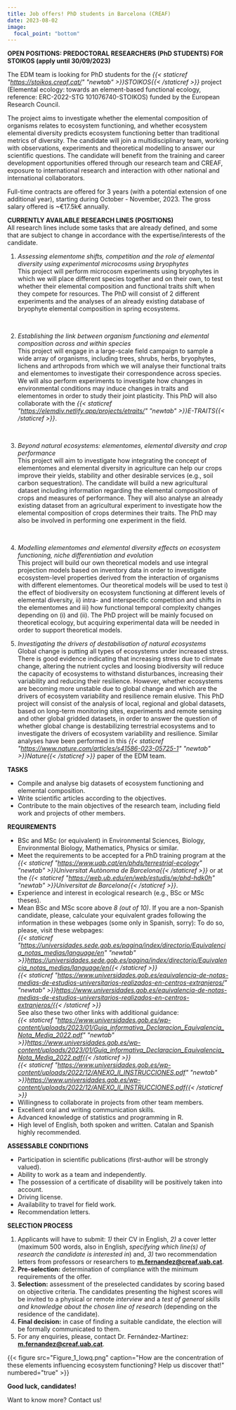```yaml
---
title: Job offers! PhD students in Barcelona (CREAF)
date: 2023-08-02
image:
  focal_point: "bottom"
---
```


**OPEN POSITIONS: PREDOCTORAL RESEARCHERS (PhD STUDENTS) FOR STOIKOS (apply until 30/09/2023)**<br />
<!--more-->
The EDM team is looking for PhD students for the *{{< staticref "https://stoikos.creaf.cat/" "newtab" >}}STOIKOS{{< /staticref >}}* project (Elemental ecology: towards an element-based functional ecology, reference: ERC-2022-STG 101076740-STOIKOS) funded by the European Research Council.<br />

The project aims to investigate whether the elemental composition of organisms relates to ecosystem functioning, and whether ecosystem elemental diversity predicts ecosystem functioning better than traditional metrics of diversity. The candidate will join a multidisciplinary team, working with observations, experiments and theoretical modelling to answer our scientific questions. The candidate will benefit from the training and career development opportunities offered through our research team and CREAF, exposure to international research and interaction with other national and international collaborators.<br />

Full-time contracts are offered for 3 years (with a potential extension of one additional year), starting during October - November, 2023. The gross salary offered is ~€17.5k€ annually.<br />

**CURRENTLY AVAILABLE RESEARCH LINES (POSITIONS)**<br />
All research lines include some tasks that are already defined, and some that are subject to change in accordance with the expertise/interests of the candidate. <br />

1. *Assessing elementome shifts, competition and the role of elemental diversity using experimental microcosms using bryophytes*<br />
This project will perform microcosm experiments using bryophytes in which we will place different species together and on their own, to test whether their elemental composition and functional traits shift when they compete for resources. The PhD will consist of 2 different experiments and the analyses of an already existing database of bryophyte elemental composition in spring ecosystems. <br />
<br />

2. *Establishing the link between organism functioning and elemental composition across and within species*<br />
This project will engage in a large-scale field campaign to sample a wide array of organisms, including trees, shrubs, herbs, bryophytes, lichens and arthropods from which we will analyse their functional traits and elementomes to investigate their correspondence across species. We will also perform experiments to investigate how changes in environmental conditions may induce changes in traits and elementomes in order to study their joint plasticity. This PhD will also collaborate with the *{{< staticref "https://elemdiv.netlify.app/projects/etraits/" "newtab" >}}E-TRAITS{{< /staticref >}}*. <br />
<br />

3. *Beyond natural ecosystems: elementomes, elemental diversity and crop performance*<br />
This project will aim to investigate how integrating the concept of elementomes and elemental diversity in agriculture can help our crops improve their yields, stability and other desirable services (e.g., soil carbon sequestration). The candidate will build a new agricultural dataset including information regarding the elemental composition of crops and measures of performance. They will also analyse an already existing dataset from an agricultural experiment to investigate how the elemental composition of crops determines their traits. The PhD may also be involved in performing one experiment in the field.<br />
<br />

4. *Modelling elementomes and elemental diversity effects on ecosystem functioning, niche differentiation and evolution*<br />
This project will build our own theoretical models and use integral projection models based on inventory data in order to investigate ecosystem-level properties derived from the interaction of organisms with different elementomes. Our theoretical models will be used to test i) the effect of biodiversity on ecosystem functioning at different levels of elemental diversity, ii) intra- and interspecific competition and shifts in the elementomes and iii) how functional temporal complexity changes depending on (i) and (ii). The PhD project will be mainly focused on theoretical ecology, but acquiring experimental data will be needed in order to support theoretical models.<br />

5. *Investigating the drivers of destabilisation of natural ecosystems*<br />
Global change is putting all types of ecosystems under increased stress. There is good evidence indicating that increasing stress due to climate change, altering the nutrient cycles and loosing biodiversity will reduce the capacity of ecosystems to withstand disturbances, increasing their variability and reducing their resilience. However, whether ecosystems are becoming more unstable due to global change and which are the drivers of ecosystem variability and resilience remain elusive. This PhD project will consist of the analysis of local, regional and global datasets, based on long-term monitoring sites, experiments and remote sensing and other global gridded datasets, in order to answer the question of whether global change is destabilizing terrestrial ecosystems and to investigate the drivers of ecosystem variability and resilience. Similar analyses have been performed in this *{{< staticref "https://www.nature.com/articles/s41586-023-05725-1" "newtab" >}}Nature{{< /staticref >}}* paper of the EDM team.  <br />


<!--more-->
**TASKS**
-	Compile and analyse big datasets of ecosystem functioning and elemental composition.<br />
-	Write scientific articles according to the objectives. <br />
-	Contribute to the main objectives of the research team, including field work and projects of other members. <br />


**REQUIREMENTS**
-	BSc and MSc (or equivalent) in Environmental Sciences, Biology, Environmental Biology, Mathematics, Physics or similar.<br />
- Meet the requirements to be accepted for a PhD training program at the *{{< staticref "https://www.uab.cat/en/phds/terrestrial-ecology" "newtab" >}}Universitat Autònoma de Barcelona{{< /staticref >}}* or at the *{{< staticref "https://web.ub.edu/en/web/estudis/w/phd-hdk0h" "newtab" >}}Universitat de Barcelona{{< /staticref >}}*. <br />
-	Experience and interest in ecological research (e.g., BSc or MSc theses).<br />
- Mean BSc and MSc score above *8 (out of 10)*. If you are a non-Spanish candidate, please, calculate your equivalent grades following the information in these webpages (some only in Spanish, sorry): To do so, please, visit these webpages: <br />
*{{< staticref "https://universidades.sede.gob.es/pagina/index/directorio/Equivalencia_notas_medias/language/en" "newtab" >}}https://universidades.sede.gob.es/pagina/index/directorio/Equivalencia_notas_medias/language/en{{< /staticref >}}* <br />
*{{< staticref "https://www.universidades.gob.es/equivalencia-de-notas-medias-de-estudios-universitarios-realizados-en-centros-extranjeros/" "newtab" >}}https://www.universidades.gob.es/equivalencia-de-notas-medias-de-estudios-universitarios-realizados-en-centros-extranjeros/{{< /staticref >}}* <br />
See also these two other links with additional guidance:<br />
*{{< staticref "https://www.universidades.gob.es/wp-content/uploads/2023/01/Guia_informativa_Declaracion_Equivalencia_Nota_Media_2022.pdf" "newtab" >}}https://www.universidades.gob.es/wp-content/uploads/2023/01/Guia_informativa_Declaracion_Equivalencia_Nota_Media_2022.pdf{{< /staticref >}}* <br />
*{{< staticref "https://www.universidades.gob.es/wp-content/uploads/2022/12/ANEXO_II_INSTRUCCIONES.pdf" "newtab" >}}https://www.universidades.gob.es/wp-content/uploads/2022/12/ANEXO_II_INSTRUCCIONES.pdf{{< /staticref >}}* <br />
- Willingness to collaborate in projects from other team members.<br />
-	Excellent oral and writing communication skills.<br />
-	Advanced knowledge of statistics and programming in R.<br />
-	High level of English, both spoken and written. Catalan and Spanish highly recommended. <br />


**ASSESSABLE CONDITIONS**<br />
-	Participation in scientific publications (first-author will be strongly valued).<br />
-	Ability to work as a team and independently.<br />
-	The possession of a certificate of disability will be positively taken into account. <br />
-	Driving license.<br />
-	Availability to travel for field work. <br />
- Recommendation letters.<br />


**SELECTION PROCESS**<br />
1.	Applicants will have to submit: *1)* their CV in English, *2)* a cover letter (maximum 500 words, also in English, *specifying which line(s) of research the candidate is interested in*) and, *3)* two recommendation letters from professors or researchers to **m.fernandez@creaf.uab.cat**.  <br />
2.	**Pre-selection:** determination of compliance with the minimum requirements of the offer.<br />
3.	**Selection:** assessment of the preselected candidates by scoring based on objective criteria. The candidates presenting the highest scores will be invited to a physical or remote *interview* and a *test of general skills and knowledge about the chosen line of research* (depending on the residence of the candidate). <br />
4.	**Final decision:** in case of finding a suitable candidate, the election will be formally communicated to them.<br />
5.	For any enquiries, please, contact Dr. Fernández-Martínez: **m.fernandez@creaf.uab.cat**.<br />


<!--more-->

{{< figure src="Figure_1_lowq.png" caption="How are the concentration of these elements influencing ecosystem functioning? Help us discover that!" numbered="true" >}}


<!--more-->
**Good luck, candidates!**
<!--more-->
Want to know more? Contact us!
